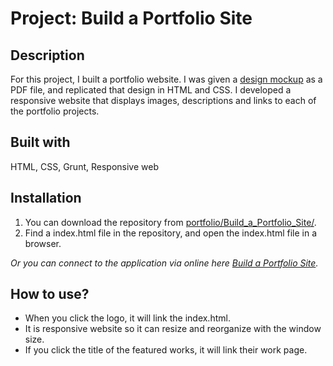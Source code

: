 # Project: Build a Portfolio Site

## Description

For this project, I built a portfolio website. I was given a [design mockup](https://leachung.github.io/Portfolio/Build_a_Portfolio_Site/before/design-mockup-portfolio.pdf) as a PDF file, and replicated that design in HTML and CSS. I developed a responsive website that displays images, descriptions and links to each of the portfolio projects.

## Built with

HTML, CSS, Grunt, Responsive web

## Installation

1. You can download the repository from
[portfolio/Build_a_Portfolio_Site/](https://github.com/leachung/Portfolio/tree/master/Build_a_Portfolio_Site/).
2. Find a index.html file in the repository, and open the index.html file in a browser.

*Or you can connect to the application via online here [Build a Portfolio Site](https://leachung.github.io/portfolio/Build_a_Portfolio_Site/index.html).*

## How to use?

  - When you click the logo, it will link the index.html.
  - It is responsive website so it can resize and reorganize with the window size.
  - If you click the title of the featured works, it will link their work page.
